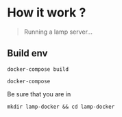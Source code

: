 # How it work ? 
> Running a lamp server...

## Build env 

``` batch
docker-compose build
```
``` batch
docker-compose
```

Be sure that you are in 

``` batch
mkdir lamp-docker && cd lamp-docker
```